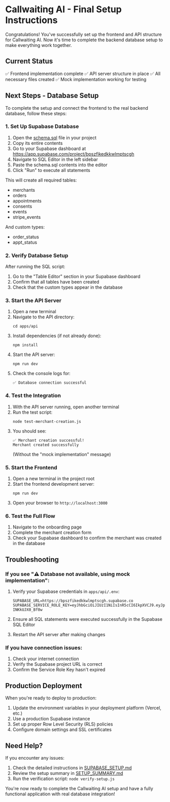 # Callwaiting AI - Final Setup Instructions

Congratulations! You've successfully set up the frontend and API structure for Callwaiting AI. Now it's time to complete the backend database setup to make everything work together.

## Current Status

✅ Frontend implementation complete
✅ API server structure in place
✅ All necessary files created
✅ Mock implementation working for testing

## Next Steps - Database Setup

To complete the setup and connect the frontend to the real backend database, follow these steps:

### 1. Set Up Supabase Database

1. Open the [schema.sql](schema.sql) file in your project
2. Copy its entire contents
3. Go to your Supabase dashboard at https://app.supabase.com/project/bpszfikedkkwlmptscgh
4. Navigate to SQL Editor in the left sidebar
5. Paste the schema.sql contents into the editor
6. Click "Run" to execute all statements

This will create all required tables:
- merchants
- orders
- appointments
- consents
- events
- stripe_events

And custom types:
- order_status
- appt_status

### 2. Verify Database Setup

After running the SQL script:
1. Go to the "Table Editor" section in your Supabase dashboard
2. Confirm that all tables have been created
3. Check that the custom types appear in the database

### 3. Start the API Server

1. Open a new terminal
2. Navigate to the API directory:
   ```
   cd apps/api
   ```
3. Install dependencies (if not already done):
   ```
   npm install
   ```
4. Start the API server:
   ```
   npm run dev
   ```
5. Check the console logs for:
   ```
   ✅ Database connection successful
   ```

### 4. Test the Integration

1. With the API server running, open another terminal
2. Run the test script:
   ```
   node test-merchant-creation.js
   ```
3. You should see:
   ```
   ✅ Merchant creation successful!
   Merchant created successfully
   ```
   (Without the "mock implementation" message)

### 5. Start the Frontend

1. Open a new terminal in the project root
2. Start the frontend development server:
   ```
   npm run dev
   ```
3. Open your browser to `http://localhost:3000`

### 6. Test the Full Flow

1. Navigate to the onboarding page
2. Complete the merchant creation form
3. Check your Supabase dashboard to confirm the merchant was created in the database

## Troubleshooting

### If you see "⚠️ Database not available, using mock implementation":

1. Verify your Supabase credentials in `apps/api/.env`:
   ```
   SUPABASE_URL=https://bpszfikedkkwlmptscgh.supabase.co
   SUPABASE_SERVICE_ROLE_KEY=eyJhbGciOiJIUzI1NiIsInR5cCI6IkpXVCJ9.eyJpc3MiOiJzdXBhYmFzZSIsInJlZiI6ImJwc3pmaWtlZGtrd2xtcHRzY2doIiwicm9sZSI6InNlcnZpY2Vfcm9sZSIsImlhdCI6MTc1ODM4NTE3MywiZXhwIjoyMDczOTYxMTczfQ.neqRk9BhKn2SsixoLm5HuWTuNdOev-INKkUJX0_Bf0w
   ```

2. Ensure all SQL statements were executed successfully in the Supabase SQL Editor

3. Restart the API server after making changes

### If you have connection issues:

1. Check your internet connection
2. Verify the Supabase project URL is correct
3. Confirm the Service Role Key hasn't expired

## Production Deployment

When you're ready to deploy to production:

1. Update the environment variables in your deployment platform (Vercel, etc.)
2. Use a production Supabase instance
3. Set up proper Row Level Security (RLS) policies
4. Configure domain settings and SSL certificates

## Need Help?

If you encounter any issues:

1. Check the detailed instructions in [SUPABASE_SETUP.md](SUPABASE_SETUP.md)
2. Review the setup summary in [SETUP_SUMMARY.md](SETUP_SUMMARY.md)
3. Run the verification script: `node verify-setup.js`

You're now ready to complete the Callwaiting AI setup and have a fully functional application with real database integration!